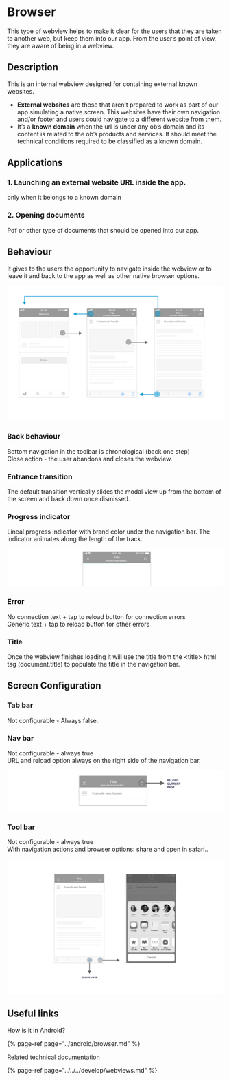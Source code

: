 # Browser

This type of webview helps to make it clear for the users that they are taken to another web, but keep them into our app. From the user’s point of view, they are aware of being in a webview.

## Description

This is an internal webview designed for containing external known websites.

* **External websites** are those that aren’t prepared to work as part of our app simulating a native screen. This websites have their own navigation and/or footer and users could navigate to a different website from them. 
* It’s a **known domain** when the url is under any ob’s domain and its content is related to the ob’s products and services. It should meet the technical conditions required to be classified as a known domain.  

## **Applications**

### 1. Launching an external website URL inside the app.

 only when it belongs to a known domain

### 2. Opening documents

Pdf or other type of documents that should be opened into our app.



## **Behaviour**

It gives to the users the opportunity to navigate inside the webview or to leave it and back to the app as well as other native browser options.

![](../../../.gitbook/assets/ios_browser.png)

### **Back behaviour**

Bottom navigation in the toolbar is chronological \(back one step\)  
Close action - the user abandons and closes the webview.

### **Entrance transition**

The default transition vertically slides the modal view up from the bottom of the screen and back down once dismissed.

### **Progress indicator**

Lineal progress indicator with brand color under the navigation bar. The indicator animates along the length of the track.

![](../../../.gitbook/assets/ios_progress-indicator_browser.png)

### Error

No connection text + tap to reload button for connection errors  
Generic text + tap to reload button for other errors

### Title

Once the webview finishes loading it will use the title from the &lt;title&gt; html tag \(document.title\) to populate the title in the navigation bar.

## Screen Configuration

### Tab bar

Not configurable - Always false.

### Nav bar

Not configurable - always true  
URL and reload option always on the right side of the navigation bar.

![](../../../.gitbook/assets/ios_browser_navbar.png)

### Tool bar

Not configurable  - always true  
With navigation actions and browser options: share and open in safari..

![](../../../.gitbook/assets/ios_browser_toolbar.png)

## Useful links <a id="useful-links"></a>

How is it in Android?

{% page-ref page="../android/browser.md" %}

 Related technical documentation

{% page-ref page="../../../develop/webviews.md" %}

